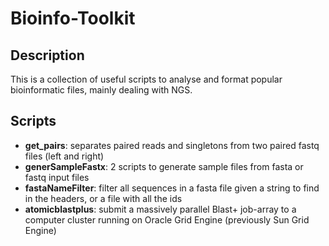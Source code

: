 # Bioinfo-Toolkit

## Description

This is a collection of useful scripts to analyse and format popular bioinformatic files, mainly dealing with NGS.

## Scripts

* **get_pairs**: separates paired reads and singletons from two paired fastq files (left and right)
* **generSampleFastx**: 2 scripts to generate sample files from fasta or fastq input files
* **fastaNameFilter**: filter all sequences in a fasta file given a string to find in the headers, or a file with all the ids
* **atomicblastplus**: submit a massively parallel Blast+ job-array to a computer cluster running on Oracle Grid Engine (previously Sun Grid Engine)
